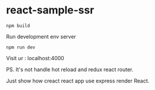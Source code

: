 # react-sample-ssr

```npm install
npm build
```

Run development env server
```
npm run dev
```

Visit ur : localhost:4000


PS.
It's not handle hot reload and redux react router.

Just show how creact react app use express render React.
